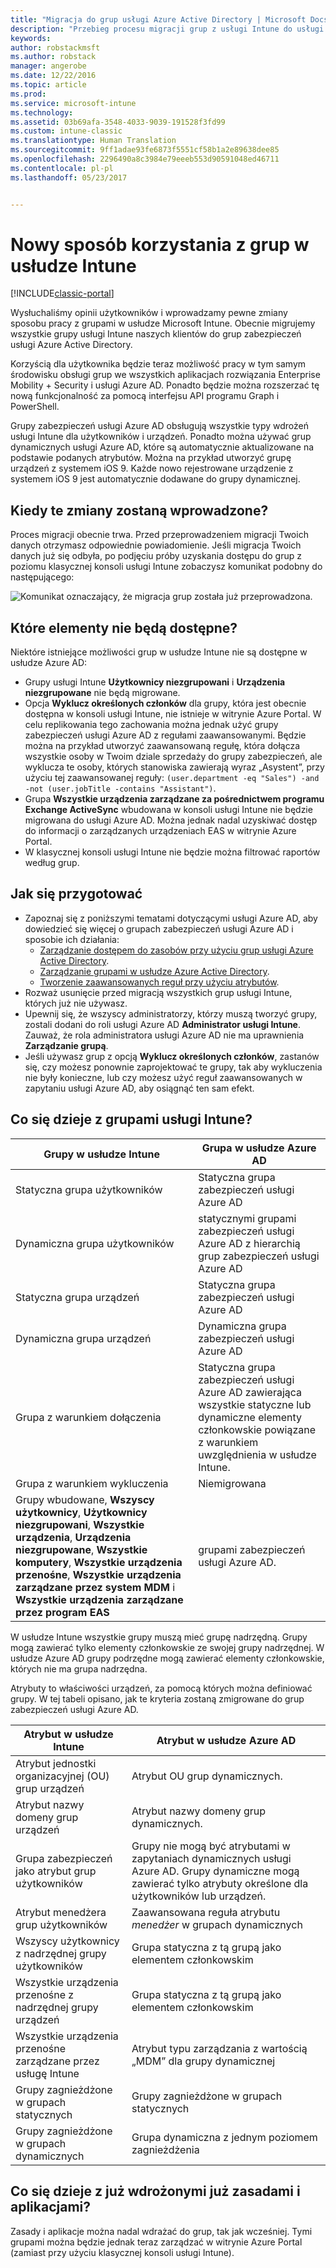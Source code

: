 ```yaml
---
title: "Migracja do grup usługi Azure Active Directory | Microsoft Docs"
description: "Przebieg procesu migracji grup z usługi Intune do usługi Azure AD"
keywords: 
author: robstackmsft
ms.author: robstack
manager: angerobe
ms.date: 12/22/2016
ms.topic: article
ms.prod: 
ms.service: microsoft-intune
ms.technology: 
ms.assetid: 03b69afa-3548-4033-9039-191528f3fd99
ms.custom: intune-classic
ms.translationtype: Human Translation
ms.sourcegitcommit: 9ff1adae93fe6873f5551cf58b1a2e89638dee85
ms.openlocfilehash: 2296490a8c3984e79eeeb553d90591048ed46711
ms.contentlocale: pl-pl
ms.lasthandoff: 05/23/2017


---
```


# <a name="a-new-way-of-using-groups-in-intune"></a>Nowy sposób korzystania z grup w usłudze Intune

[!INCLUDE[classic-portal](../includes/classic-portal.md)]

Wysłuchaliśmy opinii użytkowników i wprowadzamy pewne zmiany sposobu pracy z grupami w usłudze Microsoft Intune.
Obecnie migrujemy wszystkie grupy usługi Intune naszych klientów do grup zabezpieczeń usługi Azure Active Directory.

Korzyścią dla użytkownika będzie teraz możliwość pracy w tym samym środowisku obsługi grup we wszystkich aplikacjach rozwiązania Enterprise Mobility + Security i usługi Azure AD. Ponadto będzie można rozszerzać tę nową funkcjonalność za pomocą interfejsu API programu Graph i PowerShell.

Grupy zabezpieczeń usługi Azure AD obsługują wszystkie typy wdrożeń usługi Intune dla użytkowników i urządzeń. Ponadto można używać grup dynamicznych usługi Azure AD, które są automatycznie aktualizowane na podstawie podanych atrybutów. Można na przykład utworzyć grupę urządzeń z systemem iOS 9. Każde nowo rejestrowane urządzenie z systemem iOS 9 jest automatycznie dodawane do grupy dynamicznej.

## <a name="when-is-this-happening"></a>Kiedy te zmiany zostaną wprowadzone?

Proces migracji obecnie trwa. Przed przeprowadzeniem migracji Twoich danych otrzymasz odpowiednie powiadomienie.
Jeśli migracja Twoich danych już się odbyła, po podjęciu próby uzyskania dostępu do grup z poziomu klasycznej konsoli usługi Intune zobaczysz komunikat podobny do następującego:

![Komunikat oznaczający, że migracja grup została już przeprowadzona.](http://i.imgur.com/72KRaXj.png)

## <a name="what-wont-be-available"></a>Które elementy nie będą dostępne?

Niektóre istniejące możliwości grup w usłudze Intune nie są dostępne w usłudze Azure AD:

- Grupy usługi Intune **Użytkownicy niezgrupowani** i **Urządzenia niezgrupowane** nie będą migrowane.
- Opcja **Wyklucz określonych członków** dla grupy, która jest obecnie dostępna w konsoli usługi Intune, nie istnieje w witrynie Azure Portal. W celu replikowania tego zachowania można jednak użyć grupy zabezpieczeń usługi Azure AD z regułami zaawansowanymi. Będzie można na przykład utworzyć zaawansowaną regułę, która dołącza wszystkie osoby w Twoim dziale sprzedaży do grupy zabezpieczeń, ale wyklucza te osoby, których stanowiska zawierają wyraz „Asystent”, przy użyciu tej zaawansowanej reguły: `(user.department -eq "Sales") -and -not (user.jobTitle -contains "Assistant")`.
- Grupa **Wszystkie urządzenia zarządzane za pośrednictwem programu Exchange ActiveSync** wbudowana w konsoli usługi Intune nie będzie migrowana do usługi Azure AD. Można jednak nadal uzyskiwać dostęp do informacji o zarządzanych urządzeniach EAS w witrynie Azure Portal.
- W klasycznej konsoli usługi Intune nie będzie można filtrować raportów według grup.
<!--- - Custom group targeting of notification rules will not be available. ROB I took this out as I couldn't replicate the behavior. --->

## <a name="how-to-get-ready"></a>Jak się przygotować

- Zapoznaj się z poniższymi tematami dotyczącymi usługi Azure AD, aby dowiedzieć się więcej o grupach zabezpieczeń usługi Azure AD i sposobie ich działania:
    -  [Zarządzanie dostępem do zasobów przy użyciu grup usługi Azure Active Directory](https://azure.microsoft.com/documentation/articles/active-directory-manage-groups/).
    -  [Zarządzanie grupami w usłudze Azure Active Directory](https://azure.microsoft.com/documentation/articles/active-directory-accessmanagement-manage-groups/).
    -  [Tworzenie zaawansowanych reguł przy użyciu atrybutów](https://azure.microsoft.com/documentation/articles/active-directory-accessmanagement-groups-with-advanced-rules/).
- Rozważ usunięcie przed migracją wszystkich grup usługi Intune, których już nie używasz.
-  Upewnij się, że wszyscy administratorzy, którzy muszą tworzyć grupy, zostali dodani do roli usługi Azure AD **Administrator usługi Intune**. Zauważ, że rola administratora usługi Azure AD nie ma uprawnienia **Zarządzanie grupą**.
-  Jeśli używasz grup z opcją **Wyklucz określonych członków**, zastanów się, czy możesz ponownie zaprojektować te grupy, tak aby wykluczenia nie były konieczne, lub czy możesz użyć reguł zaawansowanych w zapytaniu usługi Azure AD, aby osiągnąć ten sam efekt.


## <a name="what-happens-to-intune-groups"></a>Co się dzieje z grupami usługi Intune?

| Grupy w usłudze Intune|Grupa w usłudze Azure AD|
|-----------------------------------------------------------------------|-------------------------------------------------------------|
|Statyczna grupa użytkowników|Statyczna grupa zabezpieczeń usługi Azure AD|
|Dynamiczna grupa użytkowników|statycznymi grupami zabezpieczeń usługi Azure AD z hierarchią grup zabezpieczeń usługi Azure AD|
|Statyczna grupa urządzeń|Statyczna grupa zabezpieczeń usługi Azure AD|
|Dynamiczna grupa urządzeń|Dynamiczna grupa zabezpieczeń usługi Azure AD|
|Grupa z warunkiem dołączenia|Statyczna grupa zabezpieczeń usługi Azure AD zawierająca wszystkie statyczne lub dynamiczne elementy członkowskie powiązane z warunkiem uwzględnienia w usłudze Intune.|
|Grupa z warunkiem wykluczenia|Niemigrowana|
|Grupy wbudowane, **Wszyscy użytkownicy**, **Użytkownicy niezgrupowani**, **Wszystkie urządzenia**, **Urządzenia niezgrupowane**, **Wszystkie komputery**, **Wszystkie urządzenia przenośne**, **Wszystkie urządzenia zarządzane przez system MDM** i **Wszystkie urządzenia zarządzane przez program EAS**|grupami zabezpieczeń usługi Azure AD.|

W usłudze Intune wszystkie grupy muszą mieć grupę nadrzędną. Grupy mogą zawierać tylko elementy członkowskie ze swojej grupy nadrzędnej. W usłudze Azure AD grupy podrzędne mogą zawierać elementy członkowskie, których nie ma grupa nadrzędna.

Atrybuty to właściwości urządzeń, za pomocą których można definiować grupy. W tej tabeli opisano, jak te kryteria zostaną zmigrowane do grup zabezpieczeń usługi Azure AD.

| Atrybut w usłudze Intune|Atrybut w usłudze Azure AD|
|-----------------------------------------------------------------------|-------------------------------------------------------------|
|Atrybut jednostki organizacyjnej (OU) grup urządzeń|Atrybut OU grup dynamicznych.|
|Atrybut nazwy domeny grup urządzeń|Atrybut nazwy domeny grup dynamicznych.|
|Grupa zabezpieczeń jako atrybut grup użytkowników|Grupy nie mogą być atrybutami w zapytaniach dynamicznych usługi Azure AD. Grupy dynamiczne mogą zawierać tylko atrybuty określone dla użytkowników lub urządzeń.|
|Atrybut menedżera grup użytkowników|Zaawansowana reguła atrybutu *menedżer* w grupach dynamicznych|
|Wszyscy użytkownicy z nadrzędnej grupy użytkowników|Grupa statyczna z tą grupą jako elementem członkowskim|
|Wszystkie urządzenia przenośne z nadrzędnej grupy urządzeń|Grupa statyczna z tą grupą jako elementem członkowskim|
|Wszystkie urządzenia przenośne zarządzane przez usługę Intune|Atrybut typu zarządzania z wartością „MDM” dla grupy dynamicznej|
|Grupy zagnieżdżone w grupach statycznych |Grupy zagnieżdżone w grupach statycznych|
|Grupy zagnieżdżone w grupach dynamicznych|Grupa dynamiczna z jednym poziomem zagnieżdżenia|

## <a name="what-happens-to-policies-and-apps-youve-already-deployed"></a>Co się dzieje z już wdrożonymi już zasadami i aplikacjami?

Zasady i aplikacje można nadal wdrażać do grup, tak jak wcześniej. Tymi grupami można będzie jednak teraz zarządzać w witrynie Azure Portal (zamiast przy użyciu klasycznej konsoli usługi Intune).
 

